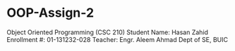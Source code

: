 # OOP-Assign-2
Object Oriented Programming (CSC 210) Student Name: Hasan Zahid Enrollment #: 01-131232-028 Teacher: Engr. Aleem Ahmad Dept of SE, BUIC
